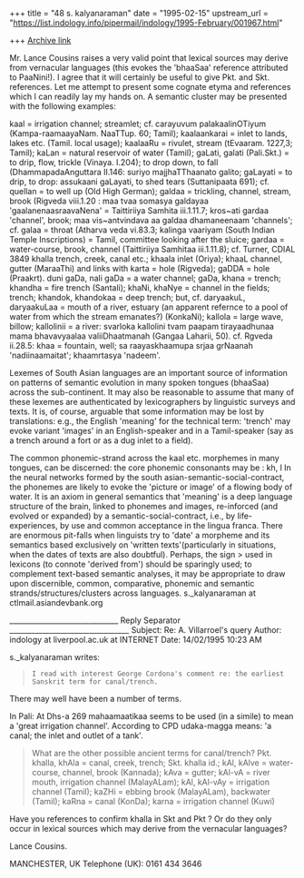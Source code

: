 +++
title = "48 s. kalyanaraman"
date = "1995-02-15"
upstream_url = "https://list.indology.info/pipermail/indology/1995-February/001967.html"

+++
[Archive link](https://list.indology.info/pipermail/indology/1995-February/001967.html)

Mr. Lance Cousins raises a very valid point that lexical sources may derive from
vernacular languages (this evokes the 'bhaaSaa' reference attributed to 
PaaNini!). I agree that it will certainly be useful to give Pkt. and Skt. 
references. Let me attempt to present some cognate etyma and references which I 
can readily lay my hands on. A semantic cluster may be presented with the 
following examples: 

kaal = irrigation channel; streamlet; cf. carayuvum palakaalinOTiyum 
(Kampa-raamaayaNam. NaaTTup. 60; Tamil); kaalaankarai = inlet to lands, lakes 
etc. (Tamil. local usage); kaalaaRu = rivulet, stream (tEvaaram. 1227,3; Tamil);
kaLan = natural reservoir of water (Tamil); gaLati, galati (Pali.Skt.) = to 
drip, flow, trickle (Vinaya. I.204); to drop down, to fall (DhammapadaAnguttara 
II.146: suriyo majjhaTThaanato galito; gaLayati = to drip, to drop: assukaani 
gaLayati, to shed tears (Suttanipaata 691); cf. quellan = to well up (Old High 
German); galdaa = trickling, channel, stream, brook (Rigveda viii.1.20 : maa 
tvaa somasya galdayaa 'gaalanenaasraavaNena' = Taittiriiya Samhita iii.1.11.7; 
kros~ati gardaa 'channel', brook; maa vis~antvindava aa galdaa dhamaneenaam 
'channels'; cf. galaa = throat (Atharva veda vi.83.3; kalinga vaariyam (South 
Indian Temple Inscriptions) = Tamil, committee looking after the sluice; gardaa 
= water-course, brook, channel (Taittiriiya Samhitaa iii.1.11.8); cf. Turner, 
CDIAL 3849 khalla trench, creek, canal etc.; khaala inlet (Oriya); khaaL 
channel, gutter (MaraaThi) and links with karta = hole (Rigveda); gaDDA = hole 
(Praakrt). duni gaDa, nali gaDa = a water channel; gaDa, khana = trench; khandha
= fire trench (Santali); khaNi, khaNye = channel in the fields; trench; khandok,
khandokaa = deep trench; but, cf. daryaakuL, daryaakuLaa = mouth of a river, 
estuary (an apparent refernce to a pool of water from which the stream 
emanates?) (KonkaNi); kallola = large wave, billow; kallolinii = a river: 
svarloka kallolini tvam paapam tirayaadhunaa mama bhavavyaalaa valiiDhaatmanah 
(Gangaa Laharii, 50). cf. Rgveda ii.28.5: khaa = fountain, well; sa 
raayaskhaamupa srjaa grNaanah 'nadiinaamaitat'; khaamrtasya 'nadeem'.

Lexemes of South Asian languages are an important source of information on 
patterns of semantic evolution in many spoken tongues (bhaaSaa) across the 
sub-continent. It may also be reasonable to assume that many of these lexemes 
are authenticated by lexicographers by linguistic surveys and texts. It is, of 
course, arguable that some information may be lost by translations: e.g., the 
English 'meaning' for the technical term: 'trench' may evoke variant 'images' in
an English-speaker and in a Tamil-speaker (say as a trench around a fort or as a
dug inlet to a field). 

The common phonemic-strand across the kaal etc. morphemes in many tongues, can 
be discerned: the core phonemic consonants may be : kh, l In the neural networks
formed by the south asian-semantic-social-contract, the phonemes are likely to 
evoke the 'picture or image' of a flowing body of water. It is an axiom in 
general semantics that 'meaning' is a deep language structure of the brain, 
linked to phonemes and images, re-inforced (and evolved or expanded) by a 
semantic-social-contract, i.e., by life-experiences, by use and common 
acceptance in the lingua franca. There are enormous pit-falls when linguists try
to 'date' a morpheme and its semantics based exclusively on 'written 
texts'(particularly in situations, when the dates of texts are also doubtful). 
Perhaps, the sign > used in lexicons (to connote 'derived from') should be 
sparingly used; to complement text-based semantic analyses, it may be 
appropriate to draw upon discernible, common, comparative, phonemic and semantic
strands/structures/clusters across languages. 
s._kalyanaraman at ctlmail.asiandevbank.org




______________________________ Reply Separator _________________________________
Subject: Re: A. Villarroel's query
Author:  indology at liverpool.ac.uk at INTERNET
Date:    14/02/1995 10:23 AM


s._kalyanaraman writes:

>     I read with interest George Cordona's comment re: the earliest
>     Sanskrit term for canal/trench.

There may well have been a number of terms.

In Pali:
At Dhs-a 269 mahaamaatikaa seems to be used (in a simile) to mean a 'great
irrigation channel'.
According to CPD udaka-magga means: 'a canal; the inlet and outlet of a tank'.

> What are the other possible ancient terms for canal/trench?
>     Pkt. khalla, khAla = canal, creek, trench; Skt. khalla id.; kAl, kAlve
>     = water-course, channel, brook (Kannada); kAva = gutter; kAl-vA =
>     river mouth, irrigation channel (MalayALam); kAl, kAl-vAy = irrigation
>     channel (Tamil); kaZHi = ebbing brook (MalayALam), backwater (Tamil);
>     kaRna = canal (KonDa); karna = irrigation channel (Kuwi)

Have you references to confirm khalla in Skt and Pkt ? Or do they only
occur in lexical sources which may derive from the vernacular languages?

Lance Cousins.

MANCHESTER, UK
Telephone (UK): 0161 434 3646









